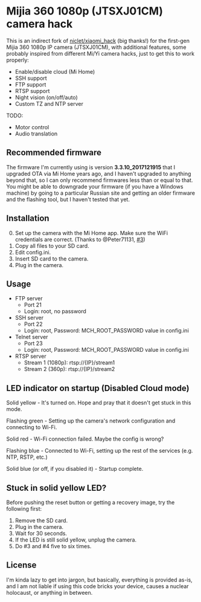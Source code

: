 # Mijia 360 1080p (JTSXJ01CM) camera hack

This is an indirect fork of [niclet/xiaomi_hack](https://github.com/niclet/xiaomi_hack) (big thanks!) for the first-gen Mijia 360 1080p IP camera (JTSXJ01CM), with additional features, some probably inspired from different Mi/Yi camera hacks, just to get this to work properly:

* Enable/disable cloud (Mi Home)
* SSH support
* FTP support
* RTSP support
* Night vision (on/off/auto)
* Custom TZ and NTP server

TODO:
* Motor control
* Audio translation

## Recommended firmware

The firmware I'm currently using is version **3.3.10_2017121915** that I upgraded OTA via Mi Home years ago, and I haven't upgraded to anything beyond that, so I can only recommend firmwares less than or equal to that. You might be able to downgrade your firmware (if you have a Windows machine) by going to a particular Russian site and getting an older firmware and the flashing tool, but I haven't tested that yet.

## Installation

0. Set up the camera with the Mi Home app. Make sure the WiFi credentials are correct. (Thanks to @Peter71131, [#3](https://github.com/JMacalinao/mijia360-1g-hack/issues/3#issuecomment-734204079))
1. Copy all files to your SD card.
2. Edit config.ini.
3. Insert SD card to the camera.
4. Plug in the camera.

## Usage

* FTP server
  * Port 21
  * Login: root, no password
* SSH server
  * Port 22
  * Login: root, Password: MCH_ROOT_PASSWORD value in config.ini
* Telnet server
  * Port 23
  * Login: root, Password: MCH_ROOT_PASSWORD value in config.ini
* RTSP server
  * Stream 1 (1080p): rtsp://{IP}/stream1
  * Stream 2 (360p): rtsp://{IP}/stream2

## LED indicator on startup (Disabled Cloud mode)

Solid yellow - It's turned on. Hope and pray that it doesn't get stuck in this mode.

Flashing green - Setting up the camera's network configuration and connecting to Wi-Fi.

Solid red - Wi-Fi connection failed. Maybe the config is wrong?

Flashing blue - Connected to Wi-Fi, setting up the rest of the services (e.g. NTP, RSTP, etc.)

Solid blue (or off, if you disabled it) - Startup complete.

## Stuck in solid yellow LED?

Before pushing the reset button or getting a recovery image, try the following first:

1. Remove the SD card.
2. Plug in the camera.
3. Wait for 30 seconds.
4. If the LED is still solid yellow, unplug the camera.
5. Do #3 and #4 five to six times.

## License

I'm kinda lazy to get into jargon, but basically, everything is provided as-is, and I am not liable if using this code bricks your device, causes a nuclear holocaust, or anything in between.
